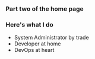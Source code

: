 ### Part two of the home page

### Here's what I do
- System Administrator by trade
- Developer at home
- DevOps at heart
